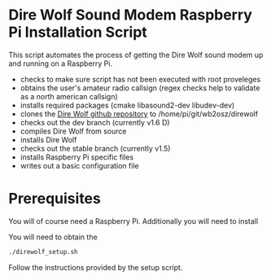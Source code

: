 # Dire Wolf Sound Modem Raspberry Pi Installation Script

This script automates the process of getting the Dire Wolf sound modem up and running on a Raspberry Pi.

* checks to make sure script has not been executed with root proveleges
* obtains the user's amateur radio callsign (regex checks help to validate as a north american callsign)
* installs required packages (cmake libasound2-dev libudev-dev)
* clones the [Dire Wolf github repository](https://github.com/wb2osz/direwolf) to /home/pi/git/wb2osz/direwolf
* checks out the dev branch (currently v1.6 D)
* compiles Dire Wolf from source
* installs Dire Wolf
* checks out the stable branch (currently v1.5)
* installs Raspberry Pi specific files
* writes out a basic configuration file

# Prerequisites

You will of course need a Raspberry Pi.  Additionally you will need to install 

You will need to obtain the 


```bash
./direwolf_setup.sh
```

Follow the instructions provided by the setup script.
